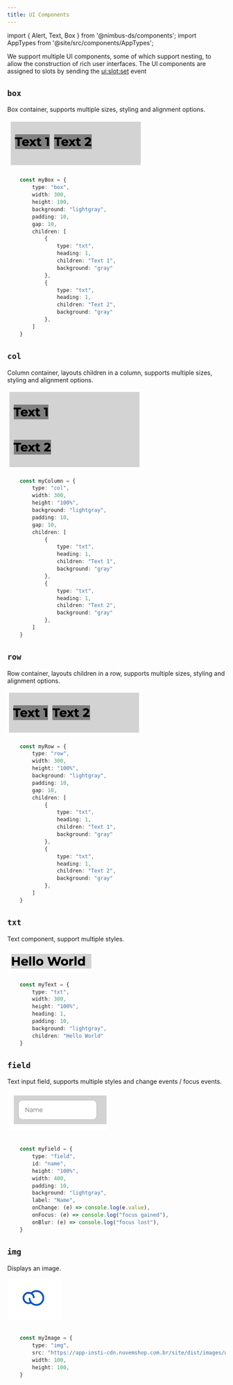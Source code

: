 ```yaml
---
title: UI Components
---
```


import { Alert, Text, Box } from '@nimbus-ds/components';
import AppTypes from '@site/src/components/AppTypes';

We support multiple UI components, some of which support nesting, to allow the construction of rich user interfaces.
The UI components are assigned to slots by sending the [ui:slot:set](./events#uislotset) event

## `box`

Box container, supports multiple sizes, styling and alignment options.

![Box](../../../static/img/pt/nube-sdk-ui-box-1.png "Box")

```typescript title="Example"
    const myBox = {
        type: "box",
        width: 300,
        height: 100,
        background: "lightgray",
        padding: 10,
        gap: 10,
        children: [
            {
                type: "txt",
                heading: 1, 
                children: "Text 1",
                background: "gray"
            },
            {
                type: "txt",
                heading: 1, 
                children: "Text 2",
                background: "gray"
            },                        
        ]
    }
```

## `col`

Column container, layouts children in a column, supports multiple sizes, styling and alignment options.

![Column](../../../static/img/pt/nube-sdk-ui-col-1.png "Column")

```typescript title="Example"
    const myColumn = {
        type: "col",
        width: 300,
        height: "100%",
        background: "lightgray",
        padding: 10,
        gap: 10,
        children: [
            {
                type: "txt",
                heading: 1, 
                children: "Text 1",
                background: "gray"
            },
            {
                type: "txt",
                heading: 1, 
                children: "Text 2",
                background: "gray"
            },                        
        ]
    }
```

## `row`

Row container, layouts children in a row, supports multiple sizes, styling and alignment options.

![Row](../../../static/img/pt/nube-sdk-ui-row-1.png "Row")

```typescript title="Example"
    const myRow = {
        type: "row",
        width: 300,
        height: "100%",
        background: "lightgray",
        padding: 10,
        gap: 10,
        children: [
            {
                type: "txt",
                heading: 1, 
                children: "Text 1",
                background: "gray"
            },
            {
                type: "txt",
                heading: 1, 
                children: "Text 2",
                background: "gray"
            },                        
        ]
    }
```

## `txt`

Text component, support multiple styles.

![Text](../../../static/img/pt/nube-sdk-ui-txt-1.png "Text")

```typescript title="Example"
    const myText = {
        type: "txt",
        width: 300,
        height: "100%",
        heading: 1,
        padding: 10,
        background: "lightgray",
        children: "Hello World"
    }
```


## `field`

Text input field, supports multiple styles and change events / focus events.

![Field](../../../static/img/pt/nube-sdk-ui-field-1.png "Field")

```typescript title="Example"

    const myField = {
        type: "field",
        id: "name",
        height: "100%",
        width: 400,
        padding: 10,
        background: "lightgray",
        label: "Name",
        onChange: (e) => console.log(e.value),
        onFocus: (e) => console.log("focus gained"),
        onBlur: (e) => console.log("focus lost"),
    }

```

## `img`

Displays an image.

![Field](../../../static/img/pt/nube-sdk-ui-img-1.png "Field")

```typescript title="Example"

    const myImage = {
        type: "img",
        src: "https://app-insti-cdn.nuvemshop.com.br/site/dist/images/widgets/closing-cta/image-3.webp",
        width: 100,
        height: 100,
    }

```
